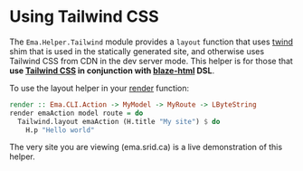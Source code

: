 # Using Tailwind CSS

The `Ema.Helper.Tailwind` module provides a `layout` function that uses [twind](https://twind.dev/) shim that is used in the statically generated site, and otherwise uses Tailwind CSS from CDN in the dev server mode. This helper is for those that **use [Tailwind CSS](https://tailwindcss.com/) in conjunction with [blaze-html](https://hackage.haskell.org/package/blaze-html) DSL**.

To use the layout helper in your [render](guide/render.md) function:

```haskell
render :: Ema.CLI.Action -> MyModel -> MyRoute -> LByteString
render emaAction model route = do
  Tailwind.layout emaAction (H.title "My site") $ do 
    H.p "Hello world"
```

The very site you are viewing (ema.srid.ca) is a live demonstration of this helper.
